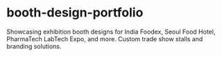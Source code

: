 # booth-design-portfolio
Showcasing exhibition booth designs for India Foodex, Seoul Food Hotel, PharmaTech LabTech Expo, and more. Custom trade show stalls and branding solutions.
